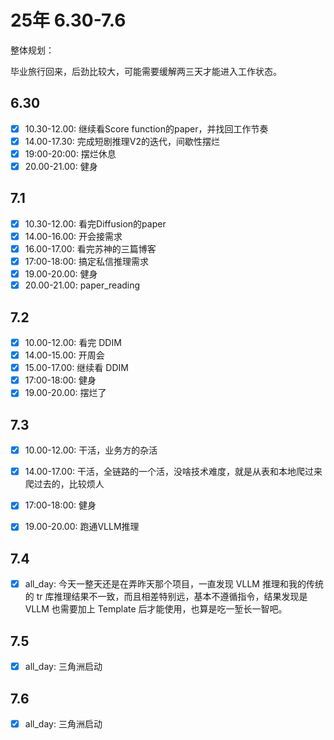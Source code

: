 # 25年 6.30-7.6

整体规划：

毕业旅行回来，后劲比较大，可能需要缓解两三天才能进入工作状态。


## 6.30

- [x] 10.30-12.00: 继续看Score function的paper，并找回工作节奏
- [x] 14.00-17.30: 完成短剧推理V2的迭代，间歇性摆烂
- [x] 19:00-20:00: 摆烂休息
- [x] 20.00-21.00: 健身

## 7.1

- [x] 10.30-12.00: 看完Diffusion的paper 
- [x] 14.00-16.00: 开会接需求
- [x] 16.00-17.00: 看完苏神的三篇博客
- [x] 17:00-18:00: 搞定私信推理需求
- [x] 19.00-20.00: 健身
- [x] 20.00-21.00: paper_reading

## 7.2

- [x] 10.00-12.00: 看完 DDIM
- [x] 14.00-15.00: 开周会
- [x] 15.00-17.00: 继续看 DDIM
- [x] 17:00-18:00: 健身
- [x] 19.00-20.00: 摆烂了

## 7.3

- [x] 10.00-12.00: 干活，业务方的杂活
- [x] 14.00-17.00: 干活，全链路的一个活，没啥技术难度，就是从表和本地爬过来爬过去的，比较烦人
- [x] 17:00-18:00: 健身
- [x] 19.00-20.00: 跑通VLLM推理


## 7.4

- [x] all_day: 今天一整天还是在弄昨天那个项目，一直发现 VLLM 推理和我的传统的 tr 库推理结果不一致，而且相差特别远，基本不遵循指令，结果发现是 VLLM 也需要加上 Template 后才能使用，也算是吃一堑长一智吧。

## 7.5

- [x] all_day: 三角洲启动

## 7.6

- [x] all_day: 三角洲启动
